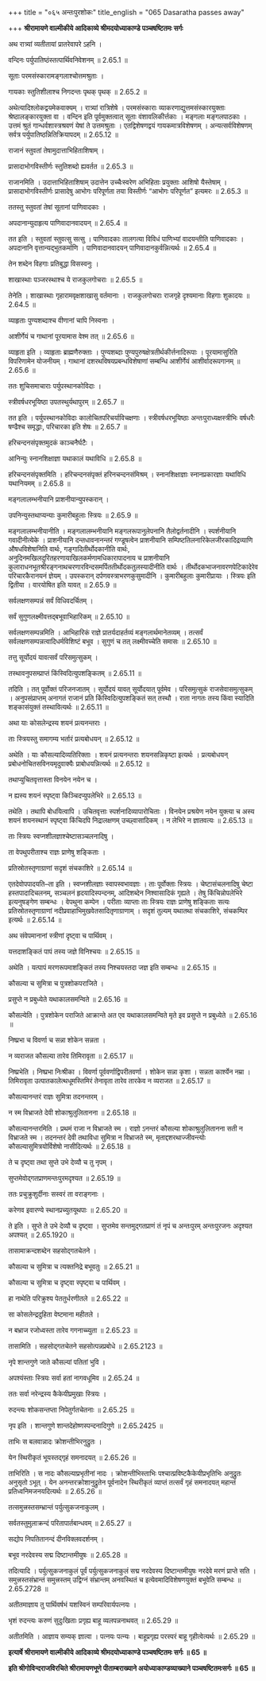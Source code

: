 +++
title = "०६५ अन्तःपुरशोकः"
title_english = "065 Dasaratha passes away"

+++
**श्रीरामायणे वाल्मीकीये आदिकाव्ये श्रीमदयोध्याकाण्डे पञ्चषष्टितमः सर्गः**

अथ रात्र्यां व्यतीतायां प्रातरेवापरे ऽहनि ।

वन्दिनः पर्युपातिष्ठंस्तत्पार्थिवनिवेशनम् ॥ 2.65.1 ॥

सूताः परमसंस्कारामङ्गलाश्चोत्तमश्रुताः ।

गायकाः स्तुतिशीलाश्च निगदन्तः पृथक् पृथक् ॥ 2.65.2 ॥

अथेत्यादिश्लोकद्वयमेकवाक्यम् । रात्र्यां रात्रिशेषे । परमसंस्काराः व्याकरणाद्युत्तमसंस्कारयुक्ताः श्रेष्ठालङ्कारयुक्ता वा । वन्दिन इति पूर्वमुक्तत्वात् सूताः वंशावलिकीर्त्तकाः । मङ्गलाः मङ्गलपाठकाः । उत्तमं श्रुतं गान्धर्वशास्त्रश्रवणं येषां ते उत्तमश्रुताः । एतद्विशेषणद्वयं गायकमात्रविशेषणम् । अन्यत्सर्वविशेषणम् सर्वत्र पर्युपातिष्ठन्नितिक्रियापदम् ॥ 2.65.12 ॥

राजानं स्तुवतां तेषामुदात्ताभिहिताशिषाम् ।

प्रासादाभोगविस्तीर्णः स्तुतिशब्दो ह्यवर्तत ॥ 2.65.3 ॥

राजानमिति । उदात्ताभिहिताशिषाम् उदात्तेन उच्चैःस्वरेण अभिहिताः प्रयुक्ताः आशिषो यैस्तेषाम् । प्रासादाभोगविस्तीर्णः प्रासादेषु आभोगः परिपूर्णता तया विस्तीर्णः “आभोगः परिपूर्णत” इत्यमरः ॥ 2.65.3 ॥

ततस्तु स्तुवतां तेषां सूतानां पाणिवादकाः ।

अपदानान्युदाहृत्य पाणिवादानवादयन् ॥ 2.65.4 ॥

तत इति । स्तुवतां स्तुवत्सु सत्सु । पाणिवादकाः तालगत्या विविधं पाणिभ्यां वादयन्तीति पाणिवादकाः । अपदानानि वृत्तान्यद्भुतकर्माणि । पाणिवादानवादयन् पाणिवादानकुर्वन्नित्यर्थः ॥ 2.65.4 ॥

तेन शब्देन विहगाः प्रतिबुद्धा विसस्वनुः ।

शाखास्थाः पञ्जरस्थाश्च ये राजकुलगोचराः ॥ 2.65.5 ॥

तेनेति । शाखास्थाः गृहारामवृक्षशाखासु वर्तमानाः । राजकुलगोचराः राजगृहे दृश्यमानाः विहगाः शुकादयः ॥ 2.64.5 ॥

व्याहृताः पुण्यशब्दाश्च वीणानां चापि निस्वनाः ।

आशीर्गेयं च गाथानां पूरयामास वेश्म तत् ॥ 2.65.6 ॥

व्याहृता इति । व्याहृताः ब्राह्मणैरुक्ताः । पुण्यशब्दाः पुण्यपुरुषक्षेत्रतीर्थकीर्त्तनादिरूपाः । पूरयामासुरिति विपरिणामेन योजनीयम् । गाथानां दशरथविषयप्रबन्धविशेषाणां सम्बन्धि आशीर्गेयं आशीर्वादरूपगानम् ॥ 2.65.6 ॥

ततः शुचिसमाचाराः पर्युपस्थानकोविदाः ।

स्त्रीवर्षधरभूयिष्ठा उपतस्थुर्यथापुरम् ॥ 2.65.7 ॥

तत इति । पर्युपस्थानकोविदाः कालोचितपरिचर्याविचक्षणाः । स्त्रीवर्षधरभूयिष्ठाः अन्तःपुराध्यक्षस्त्रीभिः वर्षधरैः षण्ढैश्च समृद्धाः, परिचारका इति शेषः ॥ 2.65.7 ॥

हरिचन्दनसंपृक्तमुदकं काञ्चनैर्घटैः ।

आनिन्युः स्नानशिक्षाज्ञा यथाकालं यथाविधि ॥ 2.65.8 ॥

हरिचन्दनसंपृक्तमिति । हरिचन्दनसंपृक्तं हरिनचन्दनसंमिश्रम् । स्नानशिक्षाज्ञाः स्नानप्रकारज्ञाः यथाविधि यथानियमम् ॥ 2.65.8 ॥

मङ्गलालम्भनीयानि प्राशनीयान्युपस्करान् ।

उपनिन्युस्तथाप्यन्याः कुमारीबहुलाः स्त्रियः ॥ 2.65.9 ॥

मङ्गलालम्भनीयानीति । मङ्गलालम्भनीयानि मङ्गलरूपानुलेपनानि तैलोद्वर्तनादीनि । स्पर्शनीयानि गवादीनीत्येके । प्राशनीयानि दन्तधावनानन्तरं गण्डूषत्वेन प्राशनीयानि सम्पिष्टतिलनारिकेलजीरकादिद्रव्याणि औषधविशेषानिति वार्थः, गङ्गादितीर्थोदकानीति वार्थः, अनुदिनमखिलदुरितहरणायाखिलकर्मणामधिकारापादनाय च प्राशनीयानि कुलाराधनभूतश्रीरङ्गनाथचरणारविन्दसमर्पिततीर्थोदकतुलस्यादीनीति वार्थः । तीर्थोदकभाजनावरणपेटिकादेरेव परिचारकैरानयनं ज्ञेयम् । उपस्करान् दर्पणवस्त्राभरणकुसुमादीनि । कुमारीबहुलाः कुमारीप्रायाः । स्त्रियः इति द्वितीया । वारयोषित इति यावत् ॥ 2.65.9 ॥

सर्वलक्षणसम्पन्नं सर्वं विधिवदर्चितम् ।

सर्वं सुगुणलक्ष्मीवत्तद्बभूवाभिहारिकम् ॥ 2.65.10 ॥

सर्वलक्षणसम्पन्नमिति । आभिहारिकं राज्ञे प्रातर्यदाहर्तव्यं मङ्गलार्थमानेतव्यम् । तत्सर्वं सर्वलक्षणसम्पन्नत्वादिधर्मविशिष्टं बभूव । सुगुणं च तत् लक्ष्मीवच्चेति समासः ॥ 2.65.10 ॥

तत्तु सूर्योदयं यावत्सर्वं परिसमुत्सुकम् ।

तस्थावनुपसम्प्राप्तं किंस्विदित्युपशङ्कितम् ॥ 2.65.11 ॥

तदिति । तत् पूर्वोक्तं परिजनजातम् । सूर्योदयं यावत् सूर्योदयात् पूर्वमेव । परिसमुत्सुकं राजसेवासमुत्सुकम् । अनुपसंप्राप्तम् अनागतं राजानं प्रति किंस्विदित्युपशङ्कितं सत् तस्थौ । राता नागतः तस्य किंवा स्यादिति शङ्कासंयुक्तं तस्थावित्यर्थः ॥ 2.65.11 ॥

अथा याः कोसलेन्द्रस्य शयनं प्रत्यनन्तराः ।

ताः स्त्रियस्तु समागम्य भर्तारं प्रत्यबोधयन् ॥ 2.65.12 ॥

अथेति । याः कौसल्यादिव्यतिरिक्ताः । शयनं प्रत्यनन्तराः शयनसन्निकृष्टा इत्यर्थः । प्रत्यबोधयन् प्रबोधनोचितसविनयमृदुवाक्यैः प्राबोधयन्नित्यर्थः ॥ 2.65.12 ॥

तथाप्युचितवृत्तास्ता विनयेन नयेन च ।

न ह्यस्य शयनं स्पृष्ट्वा किञ्चिदप्युपलेभिरे ॥ 2.65.13 ॥

तथेति । तथापि बोधयित्वापि । उचितवृत्ताः स्पर्शनादिव्यापारोचिताः । विनयेन प्रश्रयेण नयेन युक्त्या च अस्य शयनं शयनस्थानं स्पृष्ट्वा किंचिदपि निद्रालक्षणम् उच्छ्वासादिकम् । न लेभिरे न ज्ञातवत्यः ॥ 2.65.13 ॥

ताः स्त्रियः स्वप्नशीलज्ञाश्चेष्टासञ्चलनादिषु ।

ता वेपथुपरीताश्च राज्ञः प्राणेषु शङ्किताः ।

प्रतिस्रोतस्तृणाग्राणां सदृशं संचकाशिरे ॥ 2.65.14 ॥

एतदेवोपपादयति–ता इति । स्वप्नशीलज्ञाः स्वापस्वभावज्ञाः । ताः पूर्वोक्ताः स्त्रियः । चेष्टासंचलनादिषु चेष्टा हस्तपादादिचलनम्, सञ्चलनं हृदयादिस्पन्दनम्, आदिशब्देन निश्वासादिकं गृह्यते । तेषु किंचिन्नोपलेभिरे इत्यनुषङ्गेण सम्बन्धः । वेपथुना कम्पेन । परीताः व्याप्ताः ताः स्त्रियः राज्ञः प्राणेषु शङ्किताः सत्यः प्रतिस्रोतस्तृणाग्राणां नदीप्रवाहाभिमुखवेतसादितृणाग्राणाम् । सदृशं तुल्यम् यथातथा संचकाशिरे, संचकम्पिर इत्यर्थः ॥ 2.65.14 ॥

अथ संवेपमानानां स्त्रीणां दृष्ट्वा च पार्थिवम् ।

यत्तदाशङ्कितं पापं तस्य जज्ञे विनिश्चयः ॥ 2.65.15 ॥

अथेति । यत्पापं मरणरूपमाशङ्कितं तस्य निश्चयस्तदा जज्ञ इति सम्बन्धः ॥ 2.65.15 ॥

कौसल्या च सुमित्रा च पुत्रशोकपराजिते ।

प्रसुप्ते न प्रबुध्येते यथाकालसमन्विते ॥ 2.65.16 ॥

कौसल्येति । पुत्रशोकेन पराजिते आक्रान्ते अत एव यथाकालसमन्विते मृते इव प्रसुप्ते न प्रबुध्येते ॥ 2.65.16 ॥

निष्प्रभा च विवर्णा च सन्ना शोकेन सन्नता ।

न व्यराजत कौसल्या तारेव तिमिरावृता ॥ 2.65.17 ॥

निष्प्रभेति । निष्प्रभा निःश्रीका । विवर्णा पूर्ववर्णाद्विपरीतवर्णा । शोकेन सन्ना कृशा । सन्नता कार्श्येन नम्रा । तिमिरावृता उत्पातकालेत्थधूमस्तिमिरं तेनावृता तारेव तारकेव न व्यराजत ॥ 2.65.17 ॥

कौसल्यानन्तरं राज्ञः सुमित्रा तदनन्तरम् ।

न स्म विभ्राजते देवी शोकाश्रुलुलितानना ॥ 2.65.18 ॥

कौसल्यानन्तरमिति । प्रथमं राजा न विभ्राजते स्म । राज्ञो ऽनन्तरं कौसल्या शोकाश्रुलुलितानना सती न विभ्राजते स्म । तदनन्तरं देवी तथाविधा सुमित्रा न विभ्राजते स्म, मृताद्दशरथाज्जीवन्त्योः कौसल्यासुमित्रयोर्विशेषो नासीदित्यर्थः ॥ 2.65.18 ॥

ते च दृष्ट्वा तथा सुप्ते उभे देव्यौ च तु नृपम् ।

सुप्तमेवोद्गतप्राणमन्तःपुरमदृश्यत ॥ 2.65.19 ॥

ततः प्रचुक्रुशुर्दीनाः सस्वरं ता वराङ्गनाः ।

करेणव इवारण्ये स्थानप्रच्युतयूथपाः ॥ 2.65.20 ॥

ते इति । सुप्ते ते उभे देव्यौ च दृष्ट्वा । सुप्तमेव सन्तमुद्गतप्राणं तं नृपं च अन्तःपुरम् अन्तःपुरजनः अदृश्यत अपश्यत् ॥ 2.65.1920 ॥

तासामाक्रन्दशब्देन सहसोद्गतचेतने ।

कौसल्या च सुमित्रा च त्यक्तनिद्रे बभूवतुः ॥ 2.65.21 ॥

कौसल्या च सुमित्रा च दृष्ट्वा स्पृष्ट्वा च पार्थिवम् ।

हा नाथेति परिक्रुश्य पेततुर्धरणीतले ॥ 2.65.22 ॥

सा कोसलेन्द्रदुहिता वेष्टमाना महीतले ।

न बभ्राज रजोध्वस्ता तारेव गगनाच्च्युता ॥ 2.65.23 ॥

तासामिति । सहसोद्गतचेतने सहसोत्पन्नप्रबोधे ॥ 2.65.2123 ॥

नृपे शान्तगुणे जाते कौसल्यां पतितां भुवि ।

अपश्यंस्ताः स्त्रियः सर्वा हतां नागवधूमिव ॥ 2.65.24 ॥

ततः सर्वा नरेन्द्रस्य कैकेयीप्रमुखाः स्त्रियः ।

रुदन्त्यः शोकसन्तप्ता निपेतुर्गतचेतनाः ॥ 2.65.25 ॥

नृप इति । शान्तगुणे शान्तदेहोष्णस्पन्दनादिगुणे ॥ 2.65.2425 ॥

ताभिः स बलवान्नादः क्रोशन्तीभिरनुद्रुतः ।

येन स्थिरीकृतं भूयस्तद्गृहं समनादयत् ॥ 2.65.26 ॥

ताभिरिति । स नादः कौसल्याप्रभृतीनां नादः । क्रोशन्तीभिस्ताभिः पश्चात्प्रविष्टकैकेयीप्रभृतिभिः अनुद्रुतः अनुसृतो ऽभूत् । येन अनन्तरक्रोशानुद्रुतेन पूर्वनादेन स्थिरीकृतं व्याप्तं तत्सर्वं गृहं समनादयत् महान्तं प्रतिध्वनिमजनयदित्यर्थः ॥ 2.65.26 ॥

तत्समुत्त्रस्तसम्भ्रान्तं पर्युत्सुकजनाकुलम् ।

सर्वतस्तुमुलाक्रन्दं परितापार्तबान्धवम् ॥ 2.65.27 ॥

सद्योप निपतितानन्दं दीनविक्लवदर्शनम् ।

बभूव नरदेवस्य सद्म दिष्टान्तमीयुषः ॥ 2.65.28 ॥

तदित्यादि । पर्युत्सुकजनाकुलं पूर्वं पर्युत्सुकजनाकुलं सद्म नरदेवस्य दिष्टान्तमीयुषः नरदेवे मरणं प्राप्ते सति । समुत्त्रस्तसंभ्रान्तं समुत्त्रस्तम् उद्विग्नं संभ्रान्तम् अनवस्थितं च इत्येवमादिविशेषणयुक्तं बभूवेति सम्बन्धः ॥ 2.65.2728 ॥

अतीतमाज्ञाय तु पार्थिवर्षभं यशस्विनं सम्परिवार्यपत्नयः ।

भृशं रुदन्त्यः करुणं सुदुःखिताः प्रगृह्य बाहू व्यलपन्ननाथवत् ॥ 2.65.29 ॥

अतीतमिति । आज्ञाय सम्यक् ज्ञात्वा । पत्नयः पत्न्यः । बाहूप्रगृह्य परस्परं बाहू गृहीत्वेत्यर्थः ॥ 2.65.29 ॥

**इत्यार्षे श्रीरामायणे वाल्मीकीये आदिकाव्ये श्रीमदयोध्याकाण्डे पञ्चषष्टितमः सर्गः ॥ 65 ॥**

**इति श्रीगोविन्दराजविरचिते श्रीरामायणभूणे पीताम्बराख्याने अयोध्याकाण्डव्याख्याने पञ्चषष्टितमःसर्गः ॥ 65 ॥**
